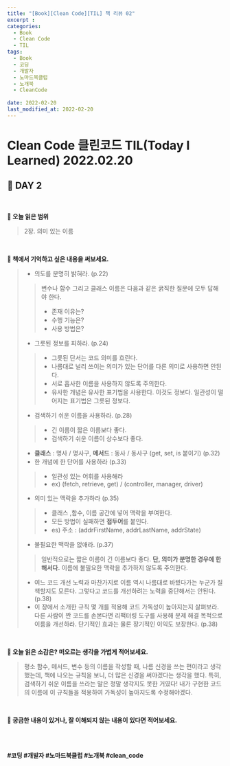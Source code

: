 ```yaml
---
title: "[Book][Clean Code][TIL] 책 리뷰 02"
excerpt : 
categories:
  - Book
  - Clean Code
  - TIL
tags:
  - Book
  - 코딩
  - 개발자
  - 노마드북클럽
  - 노개북
  - CleanCode
  
date: 2022-02-20
last_modified_at: 2022-02-20
---
```

# Clean Code 클린코드 TIL(Today I Learned) 2022.02.20
## 📖 DAY 2
<br/>

**📝 오늘 읽은 범위** <br/>
> 2장. 의미 있는 이름

<br/>

**📝 책에서 기억하고 싶은 내용을 써보세요.** <br/>
> - 의도를 분명히 밝혀라. (p.22)
>> 변수나 함수 그리고 클래스 이름은 다음과 같은 굵직한 질문에 모두 답해야 한다.
>> - 존재 이유는?
>> - 수행 기능은?
>> - 사용 방법은?
> - 그릇된 정보를 피하라. (p.24)
>> - 그릇된 단서는 코드 의미를 흐린다. 
>> - 나름대로 널리 쓰이는 의미가 있는 단어를 다른 의미로 사용하면 안된다.
>> - 서로 흡사한 이름을 사용하지 않도록 주의한다.
>> - 유사한 개념은 유사한 표기법을 사용한다. 이것도 정보다. 일관성이 떨어지는 표기법은 그릇된 정보다.
> - 검색하기 쉬운 이름을 사용하라. (p.28)
>> - 긴 이름이 짧은 이름보다 좋다.
>> - 검색하기 쉬운 이름이 상수보다 좋다.
> -  **클래스** : 명사 / 명사구, **메서드** : 동사 / 동사구 (get, set, is 붙이기) (p.32)
> - 한 개념에 한 단어를 사용하라 (p.33) 
>> - 일관성 있는 어휘를 사용해라 
>> - ex)  (fetch, retrieve, get) / (controller, manager, driver)
>- 의미 있는 맥락을 추가하라 (p.35)
>> - 클래스 ,함수, 이름 공간에 넣어 맥락을 부여한다.
>> - 모든 방법이 실패하면 **접두어**를 붙인다.
>> - es) 주소 : (addrFirstName, addrLastName, addrState)
> - 불필요한 맥락을 없애라. (p.37)
>> 일반적으로는 짧은 이름이 긴 이름보다 좋다. **단, 의미가 분명한 경우에 한해서다.** 이름에 불필요한 맥락을 추가하지 않도록 주의한다. 
> - 여느 코드 개선 노력과 마찬가지로 이름 역시 나름대로 바꿨다가는 누군가 질책할지도 모른다. 그렇다고 코드를 개선하려는 노력을 중단해서는 안된다. (p.38)
> - 이 장에서 소개한 규칙 몇 개를 적용해 코드 가독성이 높아지는지 살펴보라. 다른 사람이 짠 코드를 손본다면 리팩터링 도구를 사용해 문제 해결 목적으로 이름을 개선하라. 단기적인 효과는 물론 장기적인 이익도 보장한다. (p.38)

<br/>

**📝 오늘 읽은 소감은? 떠오르는 생각을 가볍게 적어보세요.** <br/>
> 평소 함수, 메서드, 변수 등의 이름을 작성할 때, 나름 신경을 쓰는 편이라고 생각했는데, 책에 나오는 규칙을 보니, 더 많은 신경을 써야겠다는 생각을 했다. 특히, 검색하기 쉬운 이름을 쓰라는 말은 정말 생각지도 못한 거였다! 내가 구현한 코드의 이름에 이 규칙들을 적용하여 가독성이 높아지도록 수정해야겠다.

<br/>

**📝 궁금한 내용이 있거나, 잘 이해되지 않는 내용이 있다면 적어보세요.** <br/>


<br/><br/>

**#코딩 #개발자 #노마드북클럽 #노개북 #clean_code**